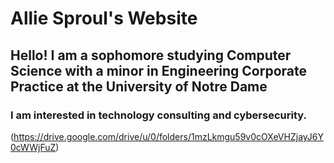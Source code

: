 # **Allie Sproul's Website** 
## Hello! I am a sophomore studying Computer Science with a minor in Engineering Corporate Practice at the University of Notre Dame
### I am interested in technology consulting and cybersecurity. 
(https://drive.google.com/drive/u/0/folders/1mzLkmgu59v0cOXeVHZjayJ6Y0cWWjFuZ)

